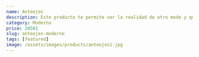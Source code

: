 ```yaml
---
name: Anteojos
description: Este producto te permite ver la realidad de otro modo y que te vean como nunca antes.
category: Moderno
price: 28501
slug: anteojos-moderno
tags: [featured]
image: /assets/images/products/anteojos1.jpg
---
```

